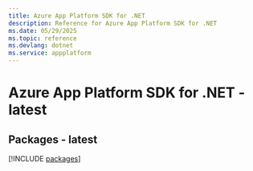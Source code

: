 ```yaml
---
title: Azure App Platform SDK for .NET
description: Reference for Azure App Platform SDK for .NET
ms.date: 05/29/2025
ms.topic: reference
ms.devlang: dotnet
ms.service: appplatform
---
```

# Azure App Platform SDK for .NET - latest
## Packages - latest
[!INCLUDE [packages](app-platform-index.md)]